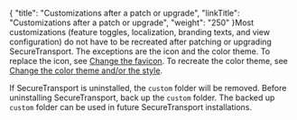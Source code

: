 {
    "title": "Customizations after a patch or upgrade",
    "linkTitle": "Customizations after a patch or upgrade",
    "weight": "250"
}Most customizations (feature toggles, localization, branding texts, and view configuration) do not have to be recreated after patching or upgrading SecureTransport. The exceptions are the icon and the color theme. To replace the icon, see [Change the favicon](../webclient_branding). To recreate the color theme, see [Change the color theme and/or the style](../webclient_branding).

If SecureTransport is uninstalled, the `custom` folder will be removed. Before uninstalling SecureTransport, back up the `custom` folder. The backed up `custom` folder can be used in future SecureTransport installations.
